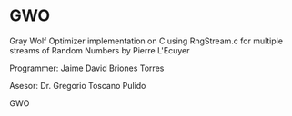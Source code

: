 GWO
===

Gray Wolf Optimizer implementation on C using RngStream.c for multiple streams of Random Numbers by Pierre L'Ecuyer

Programmer: Jaime David Briones Torres

Asesor: Dr. Gregorio Toscano Pulido

GWO
